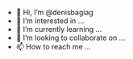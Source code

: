 - 👋 Hi, I’m @denisbagiag
- 👀 I’m interested in ...
- 🌱 I’m currently learning ...
- 💞️ I’m looking to collaborate on ...
- 📫 How to reach me ...

<!---
denisbagiag/denisbagiag is a ✨ special ✨ repository because its `README.md` (this file) appears on your GitHub profile.
You can click the Preview link to take a look at your changes.
--->
